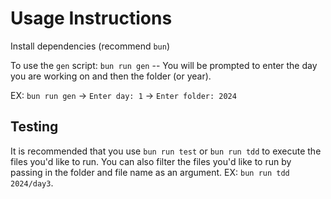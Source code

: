 # Usage Instructions

Install dependencies (recommend `bun`)

To use the `gen` script:
`bun run gen` -- You will be prompted to enter the day you are working on and then the folder (or year).

EX: `bun run gen` -> `Enter day: 1` -> `Enter folder: 2024`

## Testing
It is recommended that you use `bun run test` or `bun run tdd` to execute the files you'd like to run. You can also filter the files you'd like to run by passing in the folder and file name as an argument. EX: `bun run tdd 2024/day3`.